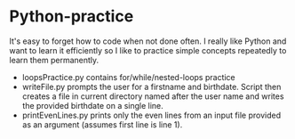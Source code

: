 # Python-practice
It's easy to forget how to code when not done often. I really like Python and want to learn it efficiently so I like to practice simple concepts repeatedly to learn them permanently.

- loopsPractice.py contains for/while/nested-loops practice
- writeFile.py prompts the user for a firstname and birthdate. Script then creates a file in current directory named after the user name and writes the provided birthdate on a single line.
- printEvenLines.py prints only the even lines from an input file provided as an argument (assumes first line is line 1).
